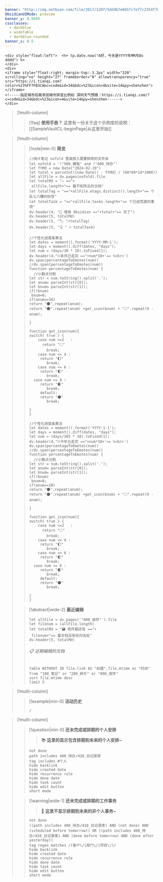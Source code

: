 ```yaml
---
banner: "http://img.netbian.com/file/2017/1207/5dd4b7e6b57c7e77c2354f782cfc2a74.jpg"
ObsidianUIMode: preview
banner_y: 0.5695
cssclasses:
  - darkblue
  - wideTable
  - darkblue-rounded
banner_x: 0.5
---
```

```ad-flex
<div style="float:left">  <%+ tp.date.now("A好，今天是YYYY年MM月Do dddd") %>
</div> 
<div>
<iframe style="float:right; margin-top:-3.2px" width="320" scrolling="no" height="27" frameborder="0" allowtransparency="true" src="https://i.tianqi.com?color=%23%FF7FB3CA&c=code&id=34&bdc=%23&icon=4&site=14&py=shenzhen"></iframe>
<!-----指定城市后面添加城市拼音比例如 深圳天气预报：https://i.tianqi.com/?c=code&id=34&bdc=%23&icon=4&site=14&py=shenzhen------>
</div>
```

>[!multi-column]
>>[!faq] **使用手册？**
>> 这里有一份关于这个示例库的说明：[[SampleVaultCL-beginPage|从这里开始]]

> [!multi-column]
>
>> [!note|min-0] **简览**
>> ```dataviewjs
>> //统计笔记 nofold 里面放入需要排除的文件夹
>> let nofold = '!"500_模板" and !"400_待办"'
>> let ftMd = new Date("2024-02-19")
>> let total = parseInt([new Date() - ftMd] / (60*60*24*1000))
>> let allFile = dv.pages(nofold).file
>> let totalMd = "✍️ =="+
>> 	allFile.length+"== 篇不知所云的文档"
>> let totalTag = "=="+allFile.etags.distinct().length+"== 个乱七八糟的标签"
>> let totalTask = "=="+allFile.tasks.length+"== 个已经荒废的事项"
>> dv.header(4, "📒 使用 Obsidian =="+total+"== 天了")
>> dv.header(5, totalMd)
>> dv.header(5, "🏷️ "+totalTag)
>> dv.header(5, "🗓️ " + totalTask)
>> ```
>> 
>> ```dataviewjs
>> //个性化进度条算法
>> let dates = moment().format('YYYY-MM-1');
>> let days = moment().diff(dates, "days");
>> let num = (days/30 * 10).toFixed(1);
>> dv.header(4,"⏱本月已走完 =="+num*10+'== %<br>')
>> dv.span(percentageToEmotes(num))
>> //dv.span(percentageToEmotes(num))
>> function percentageToEmotes(num) {
>>   //小数点分割
>> let str = num.toString().split('.');
>> let anum= parseInt(str[0]);
>> let bnum= parseInt(str[1]);
>> if(!bnum)
>> 	bnum=0;	
>> if(anum==10)
>> return "🌑".repeat(anum);
>> return "🌑".repeat(anum) +get_icon(bnum) + "🌕".repeat(9 - anum);
>> 
>> }
>> 
>> function get_icon(num){
>> switch( true ) {
>>     case num <=2   :
>> 		 return "🌕"
>>         break;
>>     case num <= 4 :
>> 		return "🌔"
>>         break;   
>>     case num <= 6 : 
>> 		return "🌓"
>>         break;
>> 	 case num <= 8 : 
>> 		return "🌒"
>>         break;
>> 		default:
>> 		return "🌑"
>>         break;
>> 		
>> }
>> }
>> ```
>> 
>> ```dataviewjs
>> //个性化进度条算法
>> let dates = moment().format('YYYY-1-1');
>> let days = moment().diff(dates, "days");
>> let num = (days/365 * 10).toFixed(1);
>> dv.header(4,"⏱今年已走完 =="+num*10+'== %<br>')
>> dv.span(percentageToEmotes(num))
>> //dv.span(percentageToEmotes(num))
>> function percentageToEmotes(num) {
>>   //小数点分割
>> let str = num.toString().split('.');
>> let anum= parseInt(str[0]);
>> let bnum= parseInt(str[1]);
>> if(!bnum)
>> 	bnum=0;	
>> if(anum==10)
>> return "🌑".repeat(anum);
>> return "🌑".repeat(anum) +get_icon(bnum) + "🌕".repeat(9 - anum);
>> 
>> }
>> 
>> function get_icon(num){
>> switch( true ) {
>>     case num <=2   :
>> 		 return "🌕"
>>         break;
>>     case num <= 4 :
>> 		return "🌔"
>>         break;   
>>     case num <= 6 : 
>> 		return "🌓"
>>         break;
>> 	 case num <= 8 : 
>> 		return "🌒"
>>         break;
>> 		default:
>> 		return "🌑"
>>         break;
>> 		
>> }
>> }
>> ```
>
>> [!abstract|wide-2] **最近编辑**
>> 
>> ```dataviewjs
>> let allFile = dv.pages('"000_收件"').file
>> let filenum = (allFile.length)
>> let totalMd = "🗃️ 收件箱还有 =="+
>> 	filenum+"== 篇文档没有任何去处"
>> dv.header(5, totalMd)
>> ```
>> 
>> ###### 📋 近期编辑的文档
>> ```dataview
>> table WITHOUT ID file.link AS "标题",file.mtime as "时间"
>> from "100_笔记" or "200_碎片" or "000_收件"
>> sort file.mtime desc
>> limit 5
>> ```
>> 
>

> [!multi-column]
>
>> [!example|min-0] **活动历史**
>> ```ActivityHistory
>> /
>> ```
>> 

> [!multi-column]
>
>> [!question|min-0] **还未完成或排期的个人安排**
>>> 📚 **这里的显示包含排期到未来的个人安排~**
>> ```tasks
>> not done
>> path includes 400_待办/410_日记录库
>> tag includes #个人 
>>hide backlink
>>hide created date
>>hide recurrence rule
>>hide done date
>>hide task count
>>hide edit button
>>short mode
>> ```
>
>>[!warning|wide-1] **还未完成或排期的工作事务**
>>>  📅 **这里不显示排期到未来的非个人事务~**
>>```tasks
>>not done
>>((path includes 400_待办/410_日记录库) AND (not done) AND (scheduled before tomorrow)) OR ((path includes 400_待办/410_日记录库) AND (done before tomorrow) AND (done after yesterday))
>>tag regex matches /(客户\/|部门\/|项目\/)/
>>hide backlink
>>hide created date
>>hide recurrence rule
>>hide done date
>>hide task count
>>hide edit button
>>short mode
>>```
>
